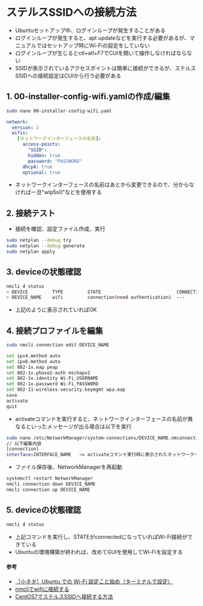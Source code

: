 # ステルスSSIDへの接続方法
- Ubuntuセットアップ中、ログインループが発生することがある
- ログインループが発生すると、apt updateなどを実行する必要があるが、マニュアルではセットアップ時にWi-Fiの設定をしていない
- ログインループが生じるとctl+alt+F7でCUIを開いて操作しなければならない
- SSIDが表示されているアクセスポイントは簡単に接続ができるが、ステルスSSIDへの接続設定はCUIから行う必要がある

## 1. 00-installer-config-wifi.yamlの作成/編集
```bash
sudo nano 00-installer-config-wifi.yaml
```

```yaml
network:
  version: 2
  wifis:
    [ネットワークインターフェースの名前]:
      access-points:
        "SSID":
        hidden: true
        password: "PASSWORD"
      dhcp4: true
      optional: true
```
- ネットワークインターフェースの名前はあとから変更できるので、分からなければ一旦"wlp5s0"などを使用する
## 2. 接続テスト
- 接続を確認、設定ファイル作成、実行
```bash
sudo netplan --debug try
sudo netplan --debug generate
sudo netplan apply
```
## 3. deviceの状態確認
```bash
nmcli d status
> DEVICE         TYPE         STATE                            CONNECTION
> DEVICE_NAME    wifi         connection(need authentication)  ---
```
- 上記のように表示されていればOK
## 4. 接続プロファイルを編集
```bash
sudo nmcli connection edit DEVICE_NAME

set ipv4.method auto
set ipv6.method auto
set 802-1x.eap peap
set 802-1x.phase2-auth mschapv2
set 802-1x.identity Wi-Fi_USERNAME
set 802-1x.password Wi-Fi_PASSWORD
set 802-11-wireless-security.keymgmt wpa.eap
save
activate
quit
```
- activateコマンドを実行すると、ネットワークインターフェースの名前が異なるといったメッセージが出る場合は以下を実行
```bash
sudo nano /etc/NetworkManager/system-connections/DEVICE_NAME.nmconnection
// 以下編集内容
[connection]
interface=INTERFACE_NAME   <= activateコマンド実行時に表示されたネットワークインターフェースの名前に変更
```
- ファイル保存後、NetworkManagerを再起動
```bash
systemctl restart NetworkManager
nmcli connection down DEVICE_NAME
nmcli connection up DEVICE_NAME
```
## 5. deviceの状態確認
```bash
nmcli d status
```
- 上記コマンドを実行し、STATEがconnectedになっていればWi-Fi接続ができている
- Ubuntuの環境構築が終われば、改めてGUIを使用してWi-Fiを設定する

#### 参考
- [［小ネタ］Ubuntu での Wi-Fi 設定こと始め（ターミナルで設定）](https://ineters.com/unix/ubuntu-wi-fi/)
- [nmcliでwifiに接続する](https://soblin.github.io/techblog/posts/007-nmcli-wifi/)
- [CentOS7でステルスSSIDへ接続する方法](https://qiita.com/n7aka/items/64e8fdd11e3f7ceaa49c)
